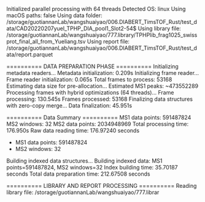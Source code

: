 Initialized parallel processing with 64 threads
Detected OS: linux
Using macOS paths: false
Using data folder: /storage/guotiannanLab/wangshuaiyao/006.DIABERT_TimsTOF_Rust/test_data/CAD20220207yuel_TPHP_DIA_pool1_Slot2-54$
Using library file: /storage/guotiannanLab/wangshuaiyao/777.library/TPHPlib_frag1025_swissprot_final_all_from_Yueliang.tsv
Using report file: /storage/guotiannanLab/wangshuaiyao/006.DIABERT_TimsTOF_Rust/test_data/report.parquet

========== DATA PREPARATION PHASE ==========
Initializing metadata readers...
  Metadata initialization: 0.209s
Initializing frame reader...
  Frame reader initialization: 0.065s
  Total frames to process: 53168
Estimating data size for pre-allocation...
  Estimated MS1 peaks: ~473552289
Processing frames with hybrid optimizations (64 threads)...
  Frame processing: 130.545s
  Frames processed: 53168
Finalizing data structures with zero-copy merge...
  Data finalization: 45.951s

========== Data Summary ==========
MS1 data points: 591487824
MS2 windows: 32
MS2 data points: 2034948969
Total processing time: 176.950s
Raw data reading time: 176.97240 seconds
  - MS1 data points: 591487824
  - MS2 windows: 32

Building indexed data structures...
Building indexed data: MS1 points=591487824, MS2 windows=32
Index building time: 35.70187 seconds
Total data preparation time: 212.67508 seconds

========== LIBRARY AND REPORT PROCESSING ==========
Reading library file: /storage/guotiannanLab/wangshuaiyao/777.librar